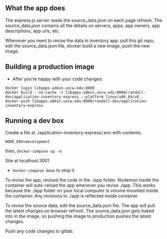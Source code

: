 ## What the app does

The express.js server reads the source_data.json on each page refresh.  The source_data.json contains all the details on servers, apps, app owners, app descriptions, app urls, etc.

Whenever you need to revise the data in inventory app:  pull this git repo, edit the source_data.json file, docker build a new image, push the new image.


## Building a production image

  - After you're happy with your code changes:
  ```
  docker login libapps-admin.uncw.edu:8000
  docker build --no-cache -t libapps-admin.uncw.edu:8000/randall-dev/application-inventory-express --platform linux/x86_64/v8 .
  docker push libapps-admin.uncw.edu:8000/randall-dev/application-inventory-express
  ```

## Running a dev box


Create a file at ./application-inventory-express/.env with contents: 
```
NODE_ENV=development
```

then, `docker-compose up -d`

  Site at localhost:3001

  - `docker-compose down` to stop it


To revise the app, revised the code in the ./app folder.  Nodemon inside the container will auto-reload the app whenever you revise ./app.  This works because the ./app folder on your local computer is volume mounted inside the container.  Any revisions to ./app is reflected inside container.

To revise the source data, edit the source_data.json file.  The app will pull the latest changes on browser refresh.  The source_data.json gets baked into in the image, so pushing the image to production pushes the latest changes.

Push any code changes to gitlab.
